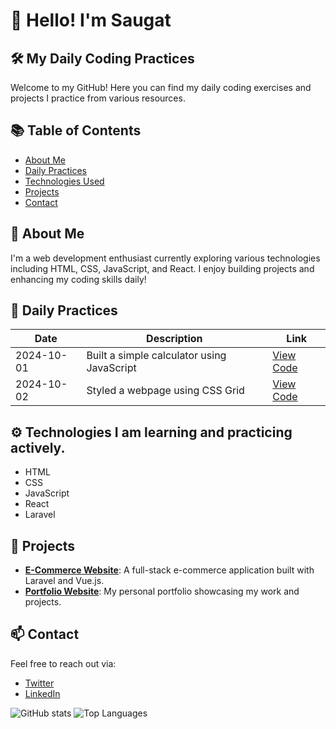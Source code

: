 # 👋 Hello! I'm Saugat

## 🛠️ My Daily Coding Practices
Welcome to my GitHub! Here you can find my daily coding exercises and projects I practice from various resources.

## 📚 Table of Contents
- [About Me](#about-me)
- [Daily Practices](#daily-practices)
- [Technologies Used](#technologies-used)
- [Projects](#projects)
- [Contact](#contact)

## 👤 About Me
I'm a web development enthusiast currently exploring various technologies including HTML, CSS, JavaScript, and React. I enjoy building projects and enhancing my coding skills daily!

## 📅 Daily Practices
| Date       | Description                               | Link         |
|------------|-------------------------------------------|--------------|
| 2024-10-01 | Built a simple calculator using JavaScript | [View Code](https://github.com/SaugatDh/) |
| 2024-10-02 | Styled a webpage using CSS Grid           | [View Code](https://github.com/SaugatDh/) |

## ⚙️ Technologies I am learning and practicing actively.
- HTML
- CSS
- JavaScript
- React
- Laravel

## 🚀 Projects
- **[E-Commerce Website]()**: A full-stack e-commerce application built with Laravel and Vue.js.
- **[Portfolio Website]()**: My personal portfolio showcasing my work and projects.

## 📫 Contact
Feel free to reach out via:
- [Twitter](https://twitter.com/)
- [LinkedIn](https://www.linkedin.com/)

![GitHub stats](https://github-readme-stats.vercel.app/api?username=SaugatDh&show_icons=true)
![Top Languages](https://github-readme-stats.vercel.app/api/top-langs/?username=SaugatDh)
